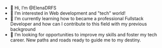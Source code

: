 - 👋 Hi, I’m @ElenaDRFS
- 👀 I’m interested in Web development and "tech" world! 
- 🌱 I’m currently learning how to became a professional Fullstack Developer and how can I contribute to this field with my previous background
- 💞️ I’m looking for opportunities to improve my skills and foster my tech career. New paths and roads ready to guide me to my destiny.


<!---
ElenaDRFS/ElenaDRFS is a ✨ special ✨ repository because its `README.md` (this file) appears on your GitHub profile.
You can click the Preview link to take a look at your changes.
--->
